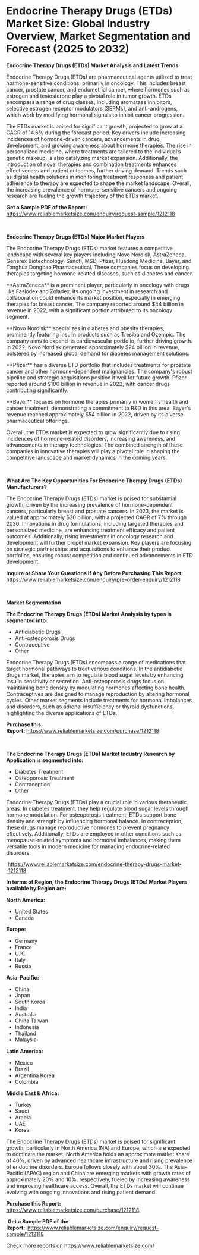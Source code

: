 <p><h1>Endocrine Therapy Drugs (ETDs) Market Size: Global Industry Overview, Market Segmentation and Forecast (2025 to 2032)</h1></p><p><strong>Endocrine Therapy Drugs (ETDs) Market Analysis and Latest Trends</strong></p>
<p><p>Endocrine Therapy Drugs (ETDs) are pharmaceutical agents utilized to treat hormone-sensitive conditions, primarily in oncology. This includes breast cancer, prostate cancer, and endometrial cancer, where hormones such as estrogen and testosterone play a pivotal role in tumor growth. ETDs encompass a range of drug classes, including aromatase inhibitors, selective estrogen receptor modulators (SERMs), and anti-androgens, which work by modifying hormonal signals to inhibit cancer progression.</p><p>The ETDs market is poised for significant growth, projected to grow at a CAGR of 14.6% during the forecast period. Key drivers include increasing incidences of hormone-driven cancers, advancements in drug development, and growing awareness about hormone therapies. The rise in personalized medicine, where treatments are tailored to the individual’s genetic makeup, is also catalyzing market expansion. Additionally, the introduction of novel therapies and combination treatments enhances effectiveness and patient outcomes, further driving demand. Trends such as digital health solutions in monitoring treatment responses and patient adherence to therapy are expected to shape the market landscape. Overall, the increasing prevalence of hormone-sensitive cancers and ongoing research are fueling the growth trajectory of the ETDs market.</p></p>
<p><strong>Get a Sample PDF of the Report:&nbsp;</strong> <a href="https://www.reliablemarketsize.com/enquiry/request-sample/1212118?utm_campaign=3172&utm_medium=2&utm_source=Github&utm_content=ia&utm_term=24032025&utm_id=endocrine-therapy-drugs-etds">https://www.reliablemarketsize.com/enquiry/request-sample/1212118</a></p>
<p>&nbsp;</p>
<p><strong>Endocrine Therapy Drugs (ETDs) Major Market Players</strong></p>
<p><p>The Endocrine Therapy Drugs (ETDs) market features a competitive landscape with several key players including Novo Nordisk, AstraZeneca, Generex Biotechnology, Sanofi, MSD, Pfizer, Huadong Medicine, Bayer, and Tonghua Dongbao Pharmaceutical. These companies focus on developing therapies targeting hormone-related diseases, such as diabetes and cancer.</p><p>**AstraZeneca** is a prominent player, particularly in oncology with drugs like Faslodex and Zoladex. Its ongoing investment in research and collaboration could enhance its market position, especially in emerging therapies for breast cancer. The company reported around $44 billion in revenue in 2022, with a significant portion attributed to its oncology segment.</p><p>**Novo Nordisk** specializes in diabetes and obesity therapies, prominently featuring insulin products such as Tresiba and Ozempic. The company aims to expand its cardiovascular portfolio, further driving growth. In 2022, Novo Nordisk generated approximately $24 billion in revenue, bolstered by increased global demand for diabetes management solutions.</p><p>**Pfizer** has a diverse ETD portfolio that includes treatments for prostate cancer and other hormone-dependent malignancies. The company's robust pipeline and strategic acquisitions position it well for future growth. Pfizer reported around $100 billion in revenue in 2022, with cancer drugs contributing significantly.</p><p>**Bayer** focuses on hormone therapies primarily in women's health and cancer treatment, demonstrating a commitment to R&D in this area. Bayer's revenue reached approximately $54 billion in 2022, driven by its diverse pharmaceutical offerings.</p><p>Overall, the ETDs market is expected to grow significantly due to rising incidences of hormone-related disorders, increasing awareness, and advancements in therapy technologies. The combined strength of these companies in innovative therapies will play a pivotal role in shaping the competitive landscape and market dynamics in the coming years.</p></p>
<p>&nbsp;</p>
<p><strong>What Are The Key Opportunities For Endocrine Therapy Drugs (ETDs) Manufacturers?</strong></p>
<p><p>The Endocrine Therapy Drugs (ETDs) market is poised for substantial growth, driven by the increasing prevalence of hormone-dependent cancers, particularly breast and prostate cancers. In 2023, the market is valued at approximately $20 billion, with a projected CAGR of 7% through 2030. Innovations in drug formulations, including targeted therapies and personalized medicine, are enhancing treatment efficacy and patient outcomes. Additionally, rising investments in oncology research and development will further propel market expansion. Key players are focusing on strategic partnerships and acquisitions to enhance their product portfolios, ensuring robust competition and continued advancements in ETD development.</p></p>
<p><strong>Inquire or Share Your Questions If Any Before Purchasing This Report:</strong> <a href="https://www.reliablemarketsize.com/enquiry/pre-order-enquiry/1212118?utm_campaign=3172&utm_medium=2&utm_source=Github&utm_content=ia&utm_term=24032025&utm_id=endocrine-therapy-drugs-etds">https://www.reliablemarketsize.com/enquiry/pre-order-enquiry/1212118</a></p>
<p>&nbsp;</p>
<p><strong>Market Segmentation</strong></p>
<p><strong>The Endocrine Therapy Drugs (ETDs) Market Analysis by types is segmented into:</strong></p>
<p><ul><li>Antidiabetic Drugs</li><li>Anti-osteoporosis Drugs</li><li>Contraceptive</li><li>Other</li></ul></p>
<p><p>Endocrine Therapy Drugs (ETDs) encompass a range of medications that target hormonal pathways to treat various conditions. In the antidiabetic drugs market, therapies aim to regulate blood sugar levels by enhancing insulin sensitivity or secretion. Anti-osteoporosis drugs focus on maintaining bone density by modulating hormones affecting bone health. Contraceptives are designed to manage reproduction by altering hormonal cycles. Other market segments include treatments for hormonal imbalances and disorders, such as adrenal insufficiency or thyroid dysfunctions, highlighting the diverse applications of ETDs.</p></p>
<p><strong>Purchase this Report:&nbsp;</strong><a href="https://www.reliablemarketsize.com/purchase/1212118?utm_campaign=3172&utm_medium=2&utm_source=Github&utm_content=ia&utm_term=24032025&utm_id=endocrine-therapy-drugs-etds">https://www.reliablemarketsize.com/purchase/1212118</a></p>
<p>&nbsp;</p>
<p><strong>The Endocrine Therapy Drugs (ETDs) Market Industry Research by Application is segmented into:</strong></p>
<p><ul><li>Diabetes Treatment</li><li>Osteoporosis Treatment</li><li>Contraception</li><li>Other</li></ul></p>
<p><p>Endocrine Therapy Drugs (ETDs) play a crucial role in various therapeutic areas. In diabetes treatment, they help regulate blood sugar levels through hormone modulation. For osteoporosis treatment, ETDs support bone density and strength by influencing hormonal balance. In contraception, these drugs manage reproductive hormones to prevent pregnancy effectively. Additionally, ETDs are employed in other conditions such as menopause-related symptoms and hormonal imbalances, making them versatile tools in modern medicine for managing endocrine-related disorders.</p></p>
<p><a href="https://www.reliablemarketsize.com/endocrine-therapy-drugs-market-r1212118?utm_campaign=3172&utm_medium=2&utm_source=Github&utm_content=ia&utm_term=24032025&utm_id=endocrine-therapy-drugs-etds">&nbsp;https://www.reliablemarketsize.com/endocrine-therapy-drugs-market-r1212118</a></p>
<p><strong>In terms of Region, the Endocrine Therapy Drugs (ETDs) Market Players available by Region are:</strong></p>
<p>
    <p> <strong> North America: </strong>
        <ul>
            <li>United States</li>
            <li>Canada</li>
        </ul>
        </p> 
    <p> <strong> Europe: </strong>
        <ul>
            <li>Germany</li>
            <li>France</li>
            <li>U.K.</li>
            <li>Italy</li>
            <li>Russia</li>
        </ul>
        </p> 
    <p> <strong> Asia-Pacific: </strong>
        <ul>
            <li>China</li>
            <li>Japan</li>
            <li>South Korea</li>
            <li>India</li>
            <li>Australia</li>
            <li>China Taiwan</li>
            <li>Indonesia</li>
            <li>Thailand</li>
            <li>Malaysia</li>
        </ul>
        </p> 
    <p> <strong> Latin America: </strong>
        <ul>
            <li>Mexico</li>
            <li>Brazil</li>
            <li>Argentina Korea</li>
            <li>Colombia</li>
        </ul>
        </p> 
    <p> <strong> Middle East & Africa: </strong>
        <ul>
            <li>Turkey</li>
            <li>Saudi</li>
            <li>Arabia</li>
            <li>UAE</li>
            <li>Korea</li>
        </ul>
    </p>
    </p>
<p><p>The Endocrine Therapy Drugs (ETDs) market is poised for significant growth, particularly in North America (NA) and Europe, which are expected to dominate the market. North America holds an approximate market share of 40%, driven by advanced healthcare infrastructure and rising prevalence of endocrine disorders. Europe follows closely with about 30%. The Asia-Pacific (APAC) region and China are emerging markets with growth rates of approximately 20% and 10%, respectively, fueled by increasing awareness and improving healthcare access. Overall, the ETDs market will continue evolving with ongoing innovations and rising patient demand.</p></p>
<p><strong>Purchase this Report: </strong><a href="https://www.reliablemarketsize.com/purchase/1212118?utm_campaign=3172&utm_medium=2&utm_source=Github&utm_content=ia&utm_term=24032025&utm_id=endocrine-therapy-drugs-etds">https://www.reliablemarketsize.com/purchase/1212118</a></p>
<p>&nbsp;<strong>Get a Sample PDF of the Report:&nbsp;&nbsp;</strong><a href="https://www.reliablemarketsize.com/enquiry/request-sample/1212118?utm_campaign=3172&utm_medium=2&utm_source=Github&utm_content=ia&utm_term=24032025&utm_id=endocrine-therapy-drugs-etds">https://www.reliablemarketsize.com/enquiry/request-sample/1212118</a></p>
<p><strong></strong></p>
<p>Check more reports on <a href="https://www.reliablemarketsize.com/?utm_campaign=3172&utm_medium=2&utm_source=Github&utm_content=ia&utm_term=24032025&utm_id=endocrine-therapy-drugs-etds">https://www.reliablemarketsize.com/</a></p>